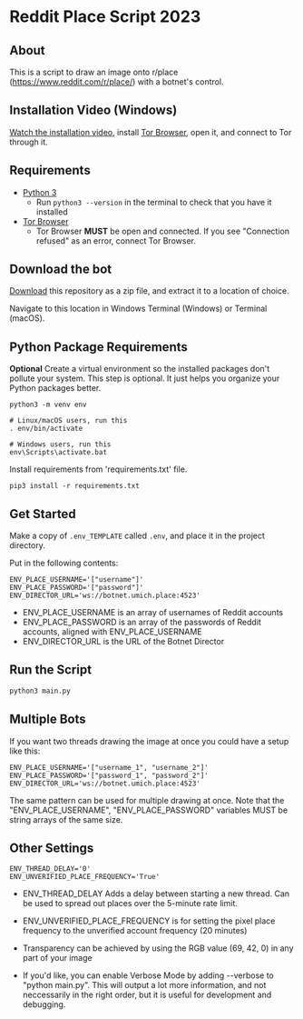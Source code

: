 # Reddit Place Script 2023

## About

This is a script to draw an image onto r/place (<https://www.reddit.com/r/place/>) with a botnet's control.

## Installation Video (Windows)

[Watch the installation video](https://cdn.discordapp.com/attachments/959639366127480842/1131997818643550248/2023-07-21_13-09-47.mp4), install [Tor Browser](https://www.torproject.org/download/), open it, and connect to Tor through it.

## Requirements

- [Python 3](https://www.python.org/downloads/)
    - Run `python3 --version` in the terminal to check that you have it installed
- [Tor Browser](https://www.torproject.org/download/)
    - Tor Browser **MUST** be open and connected. If you see "Connection refused" as an error, connect Tor Browser.

## Download the bot

[Download](https://github.com/broad-well/reddit-place-umich-botnet/archive/refs/heads/main.zip) this repository as a zip file, and extract it to a location of choice.

Navigate to this location in Windows Terminal (Windows) or Terminal (macOS).

## Python Package Requirements

**Optional**
Create a virtual environment so the installed packages don't pollute your system.
This step is optional. It just helps you organize your Python packages better.

```shell
python3 -m venv env

# Linux/macOS users, run this
. env/bin/activate

# Windows users, run this
env\Scripts\activate.bat
```

Install requirements from 'requirements.txt' file.

```shell
pip3 install -r requirements.txt
```

## Get Started

Make a copy of `.env_TEMPLATE` called `.env`, and place it in the project directory.

Put in the following contents:

```text
ENV_PLACE_USERNAME='["username"]'
ENV_PLACE_PASSWORD='["password"]'
ENV_DIRECTOR_URL='ws://botnet.umich.place:4523'
```

- ENV_PLACE_USERNAME is an array of usernames of Reddit accounts
- ENV_PLACE_PASSWORD is an array of the passwords of Reddit accounts, aligned with ENV_PLACE_USERNAME
- ENV_DIRECTOR_URL is the URL of the Botnet Director

## Run the Script

```python
python3 main.py
```

## Multiple Bots

If you want two threads drawing the image at once you could have a setup like this:

```text
ENV_PLACE_USERNAME='["username_1", "username_2"]'
ENV_PLACE_PASSWORD='["password_1", "password_2"]'
ENV_DIRECTOR_URL='ws://botnet.umich.place:4523'
```

The same pattern can be used for multiple drawing at once. Note that the "ENV_PLACE_USERNAME", "ENV_PLACE_PASSWORD" variables MUST be string arrays of the same size.

## Other Settings

```text
ENV_THREAD_DELAY='0'
ENV_UNVERIFIED_PLACE_FREQUENCY='True'
```

- ENV_THREAD_DELAY Adds a delay between starting a new thread. Can be used to spread out places over the 5-minute rate limit.
- ENV_UNVERIFIED_PLACE_FREQUENCY is for setting the pixel place frequency to the unverified account frequency (20 minutes)

- Transparency can be achieved by using the RGB value (69, 42, 0) in any part of your image
- If you'd like, you can enable Verbose Mode by adding --verbose to "python main.py". This will output a lot more information, and not neccessarily in the right order, but it is useful for development and debugging.
